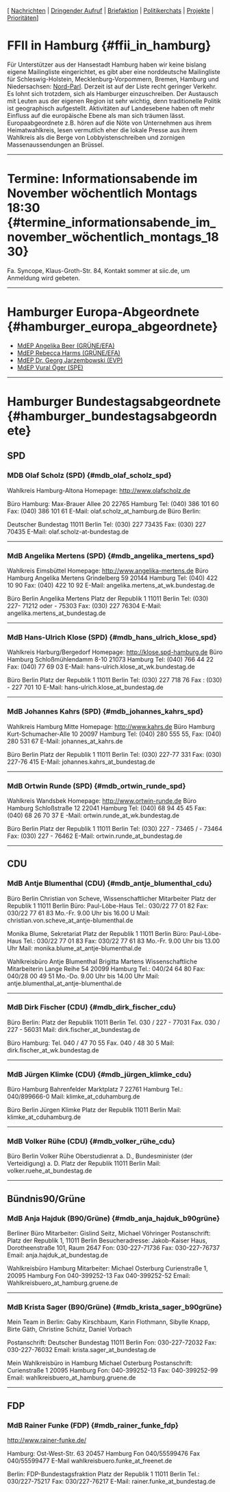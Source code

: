 \[ [ Nachrichten](SwpatcninoDe "wikilink") \| [ Dringender
Aufruf](LtrCons0406De "wikilink") \| [
Briefaktion](SwpatxatraDe "wikilink") \| [
Politikerchats](SwpatchatDe "wikilink") \| [
Projekte](FfiiprojDe "wikilink") \| [
Prioritäten](FfiiprojDePriorDe "wikilink")\]

# FFII in Hamburg {#ffii_in_hamburg}

Für Unterstützer aus der Hansestadt Hamburg haben wir keine bislang
eigene Mailingliste eingerichtet, es gibt aber eine norddeutsche
Mailingliste für Schleswig-Holstein, Mecklenburg-Vorpommern, Bremen,
Hamburg und Niedersachsen:
[Nord-Parl](http://lists.ffii.org/mailman/listinfo/nord-parl "wikilink").
Derzeit ist auf der Liste recht geringer Verkehr. Es lohnt sich
trotzdem, sich als Hamburger einzuschreiben. Der Austausch mit Leuten
aus der eigenen Region ist sehr wichtig, denn traditionelle Politik ist
geographisch aufgestellt. Aktivitäten auf Landesebene haben oft mehr
Einfluss auf die europäische Ebene als man sich träumen lässt.
Europaabgeordnete z.B. hören auf die Nöte von Unternehmen aus ihrem
Heimatwahlkreis, lesen vermutlich eher die lokale Presse aus ihrem
Wahlkreis als die Berge von Lobbyistenschreiben und zornigen
Massenaussendungen an Brüssel.

------------------------------------------------------------------------

# Termine: Informationsabende im November wöchentlich Montags 18:30 {#termine_informationsabende_im_november_wöchentlich_montags_1830}

Fa. Syncope, Klaus-Groth-Str. 84, Kontakt sommer at siic.de, um
Anmeldung wird gebeten.

------------------------------------------------------------------------

# Hamburger Europa-Abgeordnete {#hamburger_europa_abgeordnete}

-   [MdEP Angelika Beer
    (GRÜNE/EFA)](http://www.europarl.de/index.php?rei=3&dok=682&id=104&sort=laender&land=Hamburg "wikilink")
-   [MdEP Rebecca Harms
    (GRÜNE/EFA)](http://www.europarl.de/index.php?rei=3&dok=682&id=111&sort=laender&land=Hamburg "wikilink")
-   [MdEP Dr. Georg Jarzembowski
    (EVP)](http://www.europarl.de/index.php?rei=3&dok=682&id=25&sort=laender&land=Hamburg "wikilink")
-   [MdEP Vural Öger
    (SPE)](http://www.europarl.de/index.php?rei=3&dok=682&id=122&sort=laender&land=Hamburg "wikilink")

------------------------------------------------------------------------

# Hamburger Bundestagsabgeordnete {#hamburger_bundestagsabgeordnete}

## SPD

### MDB Olaf Scholz (SPD) {#mdb_olaf_scholz_spd}

Wahlkreis Hamburg-Altona Homepage: <http://www.olafscholz.de>

Büro Hamburg: Max-Brauer Allee 20 22765 Hamburg Tel: (040) 386 101 60
Fax: (040) 386 101 61 E-Mail: olaf.scholz_at_hamburg.de Büro Berlin:

Deutscher Bundestag 11011 Berlin Tel: (030) 227 73435 Fax: (030) 227
70435 E-Mail: olaf.scholz-at-bundestag.de

------------------------------------------------------------------------

### MdB Angelika Mertens (SPD) {#mdb_angelika_mertens_spd}

Wahlkreis Eimsbüttel Homepage: <http://www.angelika-mertens.de> Büro
Hamburg Angelika Mertens Grindelberg 59 20144 Hamburg Tel: (040) 422 10
90 Fax: (040) 422 10 92 E-Mail: angelika.mertens_at_wk.bundestag.de

Büro Berlin Angelika Mertens Platz der Republik 1 11011 Berlin Tel:
(030) 227- 71212 oder - 75303 Fax: (030) 227 76304 E-Mail:
angelika.mertens_at_bundestag.de

------------------------------------------------------------------------

### MdB Hans-Ulrich Klose (SPD) {#mdb_hans_ulrich_klose_spd}

Wahlkreis Harburg/Bergedorf Homepage: <http://klose.spd-hamburg.de> Büro
Hamburg Schloßmühlendamm 8-10 21073 Hamburg Tel: (040) 766 44 22 Fax:
(040) 77 69 03 E-Mail: hans-ulrich.klose_at_wk.bundestag.de

Büro Berlin Platz der Republik 1 11011 Berlin Tel: (030) 227 718 76 Fax
: (030) - 227 701 10 E-Mail: hans-ulrich.klose_at_bundestag.de

------------------------------------------------------------------------

### MdB Johannes Kahrs (SPD) {#mdb_johannes_kahrs_spd}

Wahlkreis Hamburg Mitte Homepage: <http://www.kahrs.de> Büro Hamburg
Kurt-Schumacher-Alle 10 20097 Hamburg Tel: (040) 280 555 55, Fax: (040)
280 531 67 E-Mail: johannes_at_kahrs.de

Büro Berlin Platz der Republik 1 11011 Berlin Tel: (030) 227-77 331 Fax:
(030) 227-76 415 E-Mail: johannes.kahrs_at_bundestag.de

------------------------------------------------------------------------

### MdB Ortwin Runde (SPD) {#mdb_ortwin_runde_spd}

Wahlkreis Wandsbek Homepage: <http://www.ortwin-runde.de> Büro Hamburg
Schloßstraße 12 22041 Hamburg Tel: (040) 68 94 45 45 Fax: (040) 68 26 70
37 E -Mail: ortwin.runde_at_wk.bundestag.de

Büro Berlin Platz der Republik 1 11011 Berlin Tel: (030) 227 - 73465 / -
73464 Fax: (030) 227 - 76462 E-Mail: ortwin.runde_at_bundestag.de

------------------------------------------------------------------------

## CDU

### MdB Antje Blumenthal (CDU) {#mdb_antje_blumenthal_cdu}

Büro Berlin Christian von Scheve, Wissenschaftlicher Mitarbeiter Platz
der Republik 1 11011 Berlin Büro: Paul-Löbe-Haus Tel.: 030/22 77 01 82
Fax: 030/22 77 61 83 Mo.-Fr. 9.00 Uhr bis 16.00 U Mail:
christian.von.scheve_at_antje-blumenthal.de

Monika Blume, Sekretariat Platz der Republik 1 11011 Berlin Büro:
Paul-Löbe-Haus Tel.: 030/22 77 01 83 Fax: 030/22 77 61 83 Mo.-Fr. 9.00
Uhr bis 13.00 Uhr Mail: monika.blume_at_antje-blumenthal.de

Wahlkreisbüro Antje Blumenthal Brigitta Martens Wissenschaftliche
Mitarbeiterin Lange Reihe 54 20099 Hamburg Tel.: 040/24 64 80 Fax:
040/28 00 49 51 Mo.-Do. 9.00 Uhr bis 14.00 Uhr Mail:
antje.blumenthal_at_antje-blumenthal.de

------------------------------------------------------------------------

### MdB Dirk Fischer (CDU) {#mdb_dirk_fischer_cdu}

Büro Berlin: Platz der Republik 11011 Berlin Tel. 030 / 227 - 77031 Fax.
030 / 227 - 56031 Mail: dirk.fischer_at_bundestag.de

Büro Hamburg: Tel. 040 / 47 70 55 Fax. 040 / 48 30 5 Mail:
dirk.fischer_at_wk.bundestag.de

------------------------------------------------------------------------

### MdB Jürgen Klimke (CDU) {#mdb_jürgen_klimke_cdu}

Büro Hamburg Bahrenfelder Marktplatz 7 22761 Hamburg Tel.: 040/899666-0
Mail: klimke_at_cduhamburg.de

Büro Berlin Jürgen Klimke Platz der Republik 11011 Berlin Mail:
klimke_at_cduhamburg.de

------------------------------------------------------------------------

### MdB Volker Rühe (CDU) {#mdb_volker_rühe_cdu}

Büro Berlin Volker Rühe Oberstudienrat a. D., Bundesminister (der
Verteidigung) a. D. Platz der Republik 11011 Berlin Mail:
volker.ruehe_at_bundestag.de

------------------------------------------------------------------------

## Bündnis90/Grüne

### MdB Anja Hajduk (B90/Grüne) {#mdb_anja_hajduk_b90grüne}

Berliner Büro Mitarbeiter: Gislind Seitz, Michael Vöhringer
Postanschrift: Platz der Republik 1, 11011 Berlin Besucheradresse:
Jakob-Kaiser Haus, Dorotheenstraße 101, Raum 2647 Fon: 030-227-71736
Fax: 030-227-76737 Email: anja.hajduk_at_bundestag.de

Wahlkreisbüro Hamburg Mitarbeiter: Michael Osterburg Curienstraße 1,
20095 Hamburg Fon 040-399252-13 Fax 040-399252-52 Email:
Wahlkreisbuero_at_hamburg.gruene.de

------------------------------------------------------------------------

### MdB Krista Sager (B90/Grüne) {#mdb_krista_sager_b90grüne}

Mein Team in Berlin: Gaby Kirschbaum, Karin Flothmann, Sibylle Knapp,
Birte Gäth, Christine Schütz, Daniel Vorbach

Postanschrift: Deutscher Bundestag 11011 Berlin Fon: 030-227-72032 Fax:
030-227-76032 Email: krista.sager_at_bundestag.de

Mein Wahlkreisbüro in Hamburg Michael Osterburg Postanschrift:
Curienstraße 1 20095 Hamburg Fon: 040-399252-13 Fax: 040-399252-99
Email: wahlkreisbuero_at_hamburg.gruene.de

------------------------------------------------------------------------

## FDP

### MdB Rainer Funke (FDP) {#mdb_rainer_funke_fdp}

<http://www.rainer-funke.de/>

Hamburg: Ost-West-Str. 63 20457 Hamburg Fon 040/55599476 Fax
040/55599477 E-Mail wahlkreisbuero.funke_at_freenet.de

Berlin: FDP-Bundestagsfraktion Platz der Republik 1 11011 Berlin Tel.:
030/227-75217 Fax: 030/227-76217 E-Mail: rainer.funke_at_bundestag.de
